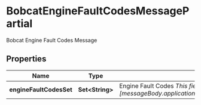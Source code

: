 

# BobcatEngineFaultCodesMessagePartial

Bobcat Engine Fault Codes Message

## Properties

| Name | Type | Description | Notes |
|------------ | ------------- | ------------- | -------------|
|**engineFaultCodesSet** | **Set&lt;String&gt;** | Engine Fault Codes  _This field represents data of [messageBody.applicationMessage.applicationMessage.engineFaultBlock]_  |  [optional] |



